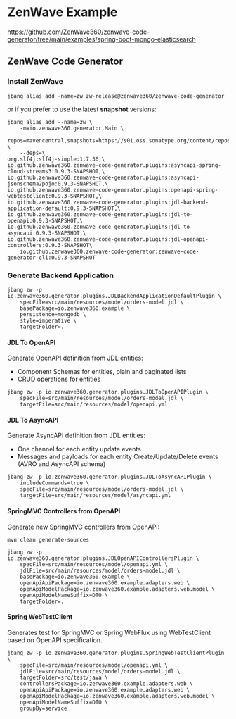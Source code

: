 # ZenWave Example

https://github.com/ZenWave360/zenwave-code-generator/tree/main/examples/spring-boot-mongo-elasticsearch

## ZenWave Code Generator

### Install ZenWave

```shell
jbang alias add -name=zw zw-release@zenwave360/zenwave-code-generator
```

or if you prefer to use the latest **snapshot** versions:

```shell
jbang alias add --name=zw \
    -m=io.zenwave360.generator.Main \
    --repos=mavencentral,snapshots=https://s01.oss.sonatype.org/content/repositories/snapshots \
    --deps=\
org.slf4j:slf4j-simple:1.7.36,\
io.github.zenwave360.zenwave-code-generator.plugins:asyncapi-spring-cloud-streams3:0.9.3-SNAPSHOT,\
io.github.zenwave360.zenwave-code-generator.plugins:asyncapi-jsonschema2pojo:0.9.3-SNAPSHOT,\
io.github.zenwave360.zenwave-code-generator.plugins:openapi-spring-webtestclient:0.9.3-SNAPSHOT,\
io.github.zenwave360.zenwave-code-generator.plugins:jdl-backend-application-default:0.9.3-SNAPSHOT,\
io.github.zenwave360.zenwave-code-generator.plugins:jdl-to-openapi:0.9.3-SNAPSHOT,\
io.github.zenwave360.zenwave-code-generator.plugins:jdl-to-asyncapi:0.9.3-SNAPSHOT,\
io.github.zenwave360.zenwave-code-generator.plugins:jdl-openapi-controllers:0.9.3-SNAPSHOT\
    io.github.zenwave360.zenwave-code-generator:zenwave-code-generator-cli:0.9.3-SNAPSHOT
```

### Generate Backend Application

```shell
jbang zw -p io.zenwave360.generator.plugins.JDLBackendApplicationDefaultPlugin \
    specFile=src/main/resources/model/orders-model.jdl \
    basePackage=io.zenwave360.example \
    persistence=mongodb \
    style=imperative \
    targetFolder=.
```

#### JDL To OpenAPI

Generate OpenAPI definition from JDL entities:

- Component Schemas for entities, plain and paginated lists
- CRUD operations for entities

```shell
jbang zw -p io.zenwave360.generator.plugins.JDLToOpenAPIPlugin \
    specFile=src/main/resources/model/orders-model.jdl \
    targetFile=src/main/resources/model/openapi.yml
```

#### JDL To AsyncAPI

Generate AsyncAPI definition from JDL entities:

- One channel for each entity update events
- Messages and payloads for each entity Create/Update/Delete events (AVRO and AsyncAPI schema)

```shell
jbang zw -p io.zenwave360.generator.plugins.JDLToAsyncAPIPlugin \
    includeCommands=true \
    specFile=src/main/resources/model/orders-model.jdl \
    targetFile=src/main/resources/model/asyncapi.yml
```


#### SpringMVC Controllers from OpenAPI

Generate new SpringMVC controllers from OpenAPI:

```shell
mvn clean generate-sources
```

```shell
jbang zw -p io.zenwave360.generator.plugins.JDLOpenAPIControllersPlugin \
    specFile=src/main/resources/model/openapi.yml \
    jdlFile=src/main/resources/model/orders-model.jdl \
    basePackage=io.zenwave360.example \
    openApiApiPackage=io.zenwave360.example.adapters.web \
    openApiModelPackage=io.zenwave360.example.adapters.web.model \
    openApiModelNameSuffix=DTO \
    targetFolder=.
```

#### Spring WebTestClient

Generates test for SpringMVC or Spring WebFlux using WebTestClient based on OpenAPI specification.

```shell
jbang zw -p io.zenwave360.generator.plugins.SpringWebTestClientPlugin \
    specFile=src/main/resources/model/openapi.yml \
    jdlFile=src/main/resources/model/orders-model.jdl \
    targetFolder=src/test/java \
    controllersPackage=io.zenwave360.example.adapters.web \
    openApiApiPackage=io.zenwave360.example.adapters.web \
    openApiModelPackage=io.zenwave360.example.adapters.web.model \
    openApiModelNameSuffix=DTO \
    groupBy=service
```
